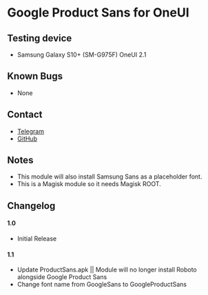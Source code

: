 # Google Product Sans for OneUI
## Testing device

- Samsung Galaxy S10+ (SM-G975F) OneUI 2.1

## Known Bugs

- None

## Contact

- <a href="https://t.me/alperen_ozturk">Telegram</a>
- <a href="https://github.com/Alperen-Ozturk/googleproductsans-oneui/">GitHub</a>

## Notes

- This module will also install Samsung Sans as a placeholder font.
- This is a Magisk module so it needs Magisk ROOT.

## Changelog

#### 1.0

- Initial Release

#### 1.1

- Update ProductSans.apk || Module will no longer install Roboto alongside Google Product Sans
- Change font name from GoogleSans to GoogleProductSans
